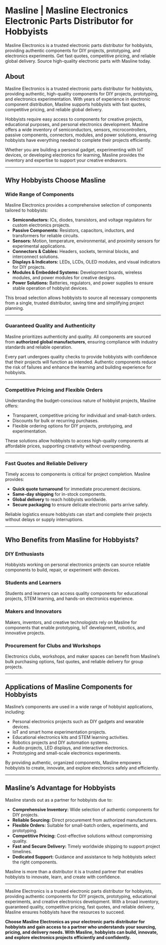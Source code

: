 # Masline | Masline Electronics Electronic Parts Distributor for Hobbyists
Masline Electronics is a trusted electronic parts distributor for hobbyists, providing authentic components for DIY projects, prototyping, and electronics experiments. Get fast quotes, competitive pricing, and reliable global delivery. Source high-quality electronic parts with Masline today.

## About 
Masline Electronics is a trusted electronic parts distributor for hobbyists, providing authentic, high-quality components for DIY projects, prototyping, and electronics experimentation. With years of experience in electronic component distribution, Masline supports hobbyists with fast quotes, competitive pricing, and reliable global delivery.

Hobbyists require easy access to components for creative projects, educational purposes, and personal electronics development. Masline offers a wide inventory of semiconductors, sensors, microcontrollers, passive components, connectors, modules, and power solutions, ensuring hobbyists have everything needed to complete their projects efficiently.

Whether you are building a personal gadget, experimenting with IoT devices, or developing electronics for learning, Masline provides the inventory and expertise to support your creative endeavors.

---

## Why Hobbyists Choose Masline

### Wide Range of Components  
Masline Electronics provides a comprehensive selection of components tailored to hobbyists:  
- **Semiconductors:** ICs, diodes, transistors, and voltage regulators for custom electronics projects.  
- **Passive Components:** Resistors, capacitors, inductors, and transformers for reliable circuits.  
- **Sensors:** Motion, temperature, environmental, and proximity sensors for experimental applications.  
- **Connectors & Cables:** Headers, sockets, terminal blocks, and interconnect solutions.  
- **Displays & Indicators:** LEDs, LCDs, OLED modules, and visual indicators for DIY projects.  
- **Modules & Embedded Systems:** Development boards, wireless modules, and power modules for creative designs.  
- **Power Solutions:** Batteries, regulators, and power supplies to ensure stable operation of hobbyist devices.

This broad selection allows hobbyists to source all necessary components from a single, trusted distributor, saving time and simplifying project planning.

---

### Guaranteed Quality and Authenticity  
Masline prioritizes authenticity and quality. All components are sourced from **authorized global manufacturers**, ensuring compliance with industry standards and reliable operation.

Every part undergoes quality checks to provide hobbyists with confidence that their projects will function as intended. Authentic components reduce the risk of failures and enhance the learning and building experience for hobbyists.

---

### Competitive Pricing and Flexible Orders  
Understanding the budget-conscious nature of hobbyist projects, Masline offers:  
- Transparent, competitive pricing for individual and small-batch orders.  
- Discounts for bulk or recurring purchases.  
- Flexible ordering options for DIY projects, prototyping, and experimentation.

These solutions allow hobbyists to access high-quality components at affordable prices, supporting creativity without overspending.

---

### Fast Quotes and Reliable Delivery  
Timely access to components is critical for project completion. Masline provides:  
- **Quick quote turnaround** for immediate procurement decisions.  
- **Same-day shipping** for in-stock components.  
- **Global delivery** to reach hobbyists worldwide.  
- **Secure packaging** to ensure delicate electronic parts arrive safely.

Reliable logistics ensure hobbyists can start and complete their projects without delays or supply interruptions.

---

## Who Benefits from Masline for Hobbyists?

### DIY Enthusiasts  
Hobbyists working on personal electronics projects can source reliable components to build, repair, or experiment with devices.

### Students and Learners  
Students and learners can access quality components for educational projects, STEM learning, and hands-on electronics experience.

### Makers and Innovators  
Makers, inventors, and creative technologists rely on Masline for components that enable prototyping, IoT development, robotics, and innovative projects.

### Procurement for Clubs and Workshops  
Electronics clubs, workshops, and maker spaces can benefit from Masline’s bulk purchasing options, fast quotes, and reliable delivery for group projects.

---

## Applications of Masline Components for Hobbyists  

Masline’s components are used in a wide range of hobbyist applications, including:  
- Personal electronics projects such as DIY gadgets and wearable devices.  
- IoT and smart home experimentation projects.  
- Educational electronics kits and STEM learning activities.  
- Robotics projects and DIY automation systems.  
- Audio projects, LED displays, and interactive electronics.  
- Prototyping and small-scale electronics experiments.

By providing authentic, organized components, Masline empowers hobbyists to create, innovate, and explore electronics safely and efficiently.

---

## Masline’s Advantage for Hobbyists  

Masline stands out as a partner for hobbyists due to:  
- **Comprehensive Inventory:** Wide selection of authentic components for DIY projects.  
- **Reliable Sourcing:** Direct procurement from authorized manufacturers.  
- **Flexible Orders:** Suitable for small-batch orders, experiments, and prototyping.  
- **Competitive Pricing:** Cost-effective solutions without compromising quality.  
- **Fast and Secure Delivery:** Timely worldwide shipping to support project timelines.  
- **Dedicated Support:** Guidance and assistance to help hobbyists select the right components.

Masline is more than a distributor it is a trusted partner that enables hobbyists to innovate, learn, and create with confidence.

---

Masline Electronics is a trusted electronic parts distributor for hobbyists, providing authentic components for DIY projects, prototyping, educational experiments, and creative electronics development. With a broad inventory, guaranteed quality, competitive pricing, fast quotes, and reliable delivery, Masline ensures hobbyists have the resources to succeed.

**Choose Masline Electronics as your electronic parts distributor for hobbyists and gain access to a partner who understands your sourcing, pricing, and delivery needs. With Masline, hobbyists can build, innovate, and explore electronics projects efficiently and confidently.**
